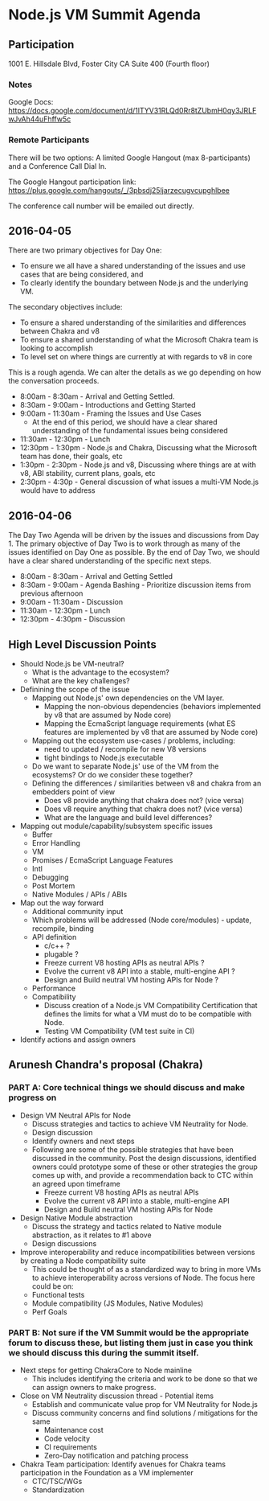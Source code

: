 # Node.js VM Summit Agenda

## Participation

1001 E. Hillsdale Blvd, Foster City CA
Suite 400 (Fourth floor)

### Notes

Google Docs: https://docs.google.com/document/d/1lTYV31RLQd0Rr8tZUbmH0qy3JRLFwJvAh44uFhffw5c

### Remote Participants

There will be two options: A limited Google Hangout (max 8-participants) and a Conference Call Dial In.

The Google Hangout participation link: https://plus.google.com/hangouts/_/3pbsdj25ljarzecugvcupghlbee

The conference call number will be emailed out directly.

## 2016-04-05

There are two primary objectives for Day One:

* To ensure we all have a shared understanding of the issues and use cases that are being considered, and
* To clearly identify the boundary between Node.js and the underlying VM.

The secondary objectives include:
* To ensure a shared understanding of the similarities and differences between Chakra and v8
* To ensure a shared understanding of what the Microsoft Chakra team is looking to accomplish
* To level set on where things are currently at with regards to v8 in core

This is a rough agenda. We can alter the details as we go depending on how the conversation proceeds.

* 8:00am - 8:30am - Arrival and Getting Settled. 
* 8:30am - 9:00am - Introductions and Getting Started
* 9:00am - 11:30am - Framing the Issues and Use Cases
  * At the end of this period, we should have a clear shared understanding of the fundamental issues being considered
* 11:30am - 12:30pm - Lunch
* 12:30pm - 1:30pm - Node.js and Chakra, Discussing what the Microsoft team has done, their goals, etc
* 1:30pm - 2:30pm - Node.js and v8, Discussing where things are at with v8, ABI stability, current plans, goals, etc
* 2:30pm - 4:30p - General discussion of what issues a multi-VM Node.js would have to address

## 2016-04-06

The Day Two Agenda will be driven by the issues and discussions from Day 1. The primary objective of Day Two is to work through as many of the issues identified on Day One as possible. By the end of Day Two, we should have a clear shared understanding of the specific next steps.

* 8:00am - 8:30am - Arrival and Getting Settled
* 8:30am - 9:00am - Agenda Bashing - Prioritize discussion items from previous afternoon
* 9:00am - 11:30am - Discussion
* 11:30am - 12:30pm - Lunch
* 12:30pm - 4:30pm - Discussion


## High Level Discussion Points

* Should Node.js be VM-neutral?
  * What is the advantage to the ecosystem?
  * What are the key challenges?
* Definining the scope of the issue
  * Mapping out Node.js' own dependencies on the VM layer.
    * Mapping the non-obvious dependencies (behaviors implemented by v8 that are assumed by Node core)
    * Mapping the EcmaScript language requirements (what ES features are implemented by v8 that are assumed by Node core)
  * Mapping out the ecosystem use-cases / problems, including:
    * need to updated / recompile for new V8 versions
    * tight bindings to Node.js executable
  * Do we want to separate Node.js' use of the VM from the ecosystems? Or do we consider these together?
  * Defining the differences / similarities between v8 and chakra from an embedders point of view
    * Does v8 provide anything that chakra does not? (vice versa)
    * Does v8 require anything that chakra does not? (vice versa)
    * What are the language and build level differences?
* Mapping out module/capability/subsystem specific issues
  * Buffer
  * Error Handling
  * VM
  * Promises / EcmaScript Language Features
  * Intl
  * Debugging
  * Post Mortem
  * Native Modules / APIs / ABIs
* Map out the way forward
  * Additional community input
  * Which problems will be addressed (Node core/modules) - update, recompile, binding
  * API definition
    * c/c++ ?
    * plugable ?
    * Freeze current V8 hosting APIs as neutral APIs ?
    * Evolve the current v8 API into a stable, multi-engine API ?
    * Design and Build neutral VM hosting APIs for Node ?
  * Performance
  * Compatibility
    * Discuss creation of a Node.js VM Compatibility Certification that defines the limits for what a VM must do to be compatible with Node.
    * Testing VM Compatibility (VM test suite in CI)
* Identify actions and assign owners

## Arunesh Chandra's proposal (Chakra)

### PART A: Core technical things we should discuss and make progress on

* Design VM Neutral APIs for Node
  * Discuss strategies and tactics to achieve VM Neutrality for Node.
  * Design discussion
  * Identify owners and next steps
  * Following are some of the possible strategies that have been discussed in the community. Post the design discussions, identified owners could prototype some of these or other strategies the group comes up with, and provide a recommendation back to CTC within an agreed upon timeframe
    * Freeze current V8 hosting APIs as neutral APIs
    * Evolve the current v8 API into a stable, multi-engine API
    * Design and Build neutral VM hosting APIs for Node
* Design Native Module abstraction
  * Discuss the strategy and tactics related to Native module abstraction, as it relates to #1 above
  * Design discussions
* Improve interoperability and reduce incompatibilities between versions by creating a Node compatibility suite
  * This could be thought of as a standardized way to bring in more VMs to achieve interoperability across versions of Node. The focus here could be on:
  * Functional tests
  * Module compatibility (JS Modules, Native Modules)
  * Perf Goals

### PART B: Not sure if the VM Summit would be the appropriate forum to discuss these, but listing them just in case you think we should discuss this during the summit itself.

* Next steps for getting ChakraCore to Node mainline
  * This includes identifying the criteria and work to be done so that we can assign owners to make progress.
* Close on VM Neutrality discussion thread - Potential items
  * Establish and communicate value prop for VM Neutrality for Node.js
  * Discuss community concerns and find solutions / mitigations for the same
    * Maintenance cost
    * Code velocity
    * CI requirements
    * Zero-Day notification and patching process
* Chakra Team participation: Identify avenues for Chakra teams participation in the Foundation as a VM implementer
  * CTC/TSC/WGs
  * Standardization
